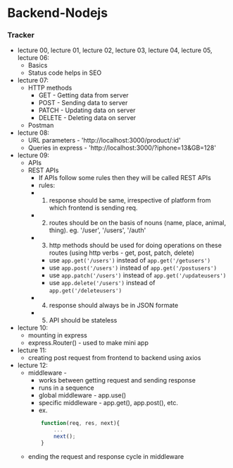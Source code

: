 # Backend-Nodejs

### Tracker
* lecture 00, lecture 01, lecture 02, lecture 03, lecture 04, lecture 05, lecture 06:
    * Basics
    * Status code helps in SEO
* lecture 07:
    * HTTP methods
        * GET - Getting data from server
        * POST - Sending data to server
        * PATCH - Updating data on server
        * DELETE - Deleting data on server
    * Postman
* lecture 08:
    * URL parameters - 'http://localhost:3000/product/:id'
    * Queries in express - 'http://localhost:3000/?iphone=13&GB=128'
* lecture 09:
    * APIs
    * REST APIs
        * If APIs follow some rules then they will be called REST APIs
        * rules:
        * 1. response should be same, irrespective of platform from which frontend is sending req.
        * 2. routes should be on the basis of nouns (name, place, animal, thing). eg. '/user', '/users', '/auth'
        * 3. http methods should be used for doing operations on these routes (using http verbs - get, post, patch, delete)
            * use ```app.get('/users')``` instead of ```app.get('/getusers')```
            * use ```app.post('/users')``` instead of ```app.get('/postusers')```
            * use ```app.patch('/users')``` instead of ```app.get('/updateusers')```
            * use ```app.delete('/users')``` instead of ```app.get('/deleteusers')```
        * 4. response should always be in JSON formate
        * 5. API should be stateless
* lecture 10:
    * mounting in express
    * express.Router() - used to make mini app
* lecture 11:
    * creating post request from frontend to backend using axios
* lecture 12:
    * middleware -
        * works between getting request and sending response
        * runs in a sequence
        * global middleware - app.use()
        * specific middleware - app.get(), app.post(), etc.
        * ex.
        ```js
            function(req, res, next){
                ...
                next();
            }
        ```
    * ending the request and response cycle in middleware